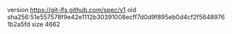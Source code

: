 version https://git-lfs.github.com/spec/v1
oid sha256:51e557578f9e42e1112b30391008ecff7d0d9f895eb0d4cf2f56489761b2a5fd
size 4662
